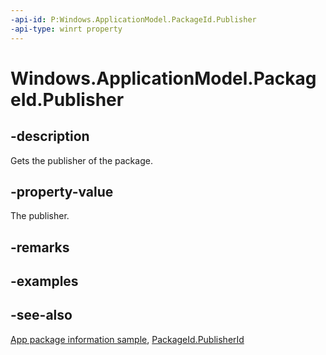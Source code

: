 ----api-id: P:Windows.ApplicationModel.PackageId.Publisher
-api-type: winrt property
---<!-- Property syntaxpublic string Publisher { get; }--># Windows.ApplicationModel.PackageId.Publisher## -descriptionGets the publisher of the package.## -property-valueThe publisher.## -remarks## -examples## -see-also[App package information sample](http://code.msdn.microsoft.com/windowsapps/Package-sample-46e239fa), [PackageId.PublisherId](packageid_publisherid.md)